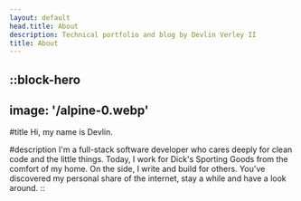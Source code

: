 ```yaml
---
layout: default
head.title: About
description: Technical portfolio and blog by Devlin Verley II
title: About
---
```

::block-hero
---
image: '/alpine-0.webp'
---

#title
Hi, my name is Devlin.

#description
I'm a full-stack software developer who cares deeply for clean code and the little things. Today, I work for Dick's Sporting Goods from the comfort of my home. On the side, I write and build for others. You've discovered my personal share of the internet, stay a while and have a look around.
::
